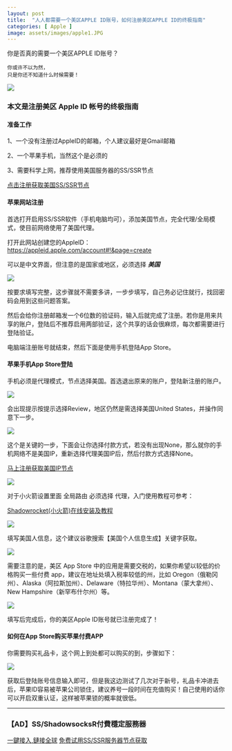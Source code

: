 ```yaml
---
layout: post
title:  "人人都需要一个美区APPLE ID账号，如何注册美区APPLE ID的终极指南"
categories: [ Apple ]
image: assets/images/apple1.JPG
---
```


你是否真的需要一个美区APPLE ID账号？

```
你或许不以为然，
只是你还不知道什么时候需要！
```
![](https://raw.githubusercontent.com/Gitgle/Gitgle.GitHub.io/master/assets/images/apid2.jpg)

### 本文是注册美区 Apple ID 帐号的终极指南

#### 准备工作

1、一个没有注册过AppleID的邮箱，个人建议最好是Gmail邮箱

2、一个苹果手机，当然这个是必须的

3、需要科学上网，推荐使用美国服务器的SS/SSR节点

<a class="btn btn-danger" href="https://s-s-r.github.io/">点击注册获取美国SS/SSR节点</a>

#### 苹果网站注册

首选打开启用SS/SSR软件（手机电脑均可），添加美国节点，完全代理/全局模式，使目前网络使用了美国代理。

打开此网站创建您的AppleID： https://appleid.apple.com/account#!&page=create

可以是中文界面，但注意的是国家或地区，必须选择 ***美国***

![](https://raw.githubusercontent.com/Gitgle/Gitgle.GitHub.io/master/assets/images/apple1.JPG)

按要求填写完整，这步骤就不需要多讲，一步步填写，自己务必记住就行，找回密码会用到这些问题答案。

然后会给你注册邮箱发一个6位数的验证码，输入后就完成了注册。若你是用来共享的账户，登陆后不推荐启用两部验证，这个共享的话会很麻烦，每次都需要进行登陆验证。

电脑端注册账号就结束，然后下面是使用手机登陆App Store。

#### 苹果手机App Store登陆

手机必须是代理模式，节点选择美国。首选退出原来的账户，登陆新注册的账户。

![](https://raw.githubusercontent.com/Gitgle/Gitgle.GitHub.io/master/assets/images/apid01.jpg)

会出现提示按提示选择Review，地区仍然是需选择美国United States，并操作同意下一步。

![](https://raw.githubusercontent.com/Gitgle/Gitgle.GitHub.io/master/assets/images/apid02.jpg)

这个是关键的一步，下面会让你选择付款方式，若没有出现None，那么就你的手机网络不是美国IP，重新选择代理美国IP后，然后付款方式选择None。

<a class="btn btn-danger" href="https://s-s-r.github.io/">马上注册获取美国IP节点</a>

![](https://raw.githubusercontent.com/Gitgle/Gitgle.GitHub.io/master/assets/images/apid03.jpg)

对于小火箭设置里面 全局路由 必须选择 代理，入门使用教程可参考： 

[Shadowrocket(小火箭)在线安装及教程](https://4ss.org/Shadowrocket/)

![](https://raw.githubusercontent.com/Gitgle/Gitgle.GitHub.io/master/assets/images/apid00.jpg)

填写美国人信息，这个建议谷歌搜索【美国个人信息生成】关键字获取。

![](https://raw.githubusercontent.com/Gitgle/Gitgle.GitHub.io/master/assets/images/ad1.JPG)

需要注意的是，美区 App Store 中的应用是需要交税的，如果你希望以较低的价格购买一些付费 app，建议在地址处填入税率较低的州，比如 Oregon（俄勒冈州）、Alaska（阿拉斯加州）、Delaware（特拉华州）、Montana（蒙大拿州）、New Hampshire（新罕布什尔州）等。

![](https://raw.githubusercontent.com/Gitgle/Gitgle.GitHub.io/master/assets/images/apid04.jpg)

填写后完成后，你的美区Apple ID账号就已注册完成了！

#### 如何在App Store购买苹果付费APP

你需要购买礼品卡，这个网上到处都可以购买的到，步骤如下：

![](https://raw.githubusercontent.com/Gitgle/Gitgle.GitHub.io/master/assets/images/apid05.jpg)

获取后登陆账号信息输入即可，但是我这边测试了几次对于新号，礼品卡冲进去后，苹果ID容易被苹果公司锁住，建议养号一段时间在充值购买！自己使用的话你可以开启双重认证，这样被苹果锁的概率就很低。

<hr>

### 【AD】SS/ShadowsocksR付費穩定服務器

<a class="btn btn-danger" href="https://s-s-r.github.io/">一鍵接入,鏈接全球</a>   <a class="btn btn-danger" href="http://t.cn/ESZVCWD">免费试用SS/SSR服务器节点获取</a>

